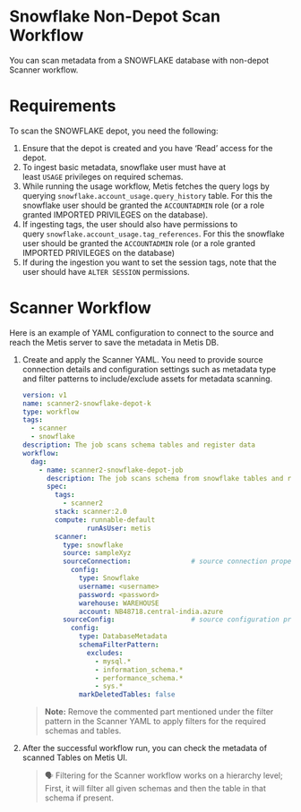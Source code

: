 # **Snowflake Non-Depot Scan Workflow**

You can scan metadata from a SNOWFLAKE database with non-depot Scanner workflow.

# **Requirements**

To scan the SNOWFLAKE depot, you need the following:

1. Ensure that the depot is created and you have ‘Read’ access for the depot.
2. To ingest basic metadata, snowflake user must have at least `USAGE` privileges on required schemas.
3. While running the usage workflow, Metis fetches the query logs by querying `snowflake.account_usage.query_history` table. For this the snowflake user should be granted the `ACCOUNTADMIN` role (or a role granted IMPORTED PRIVILEGES on the database).
4. If ingesting tags, the user should also have permissions to query `snowflake.account_usage.tag_references`. For this the snowflake user should be granted the `ACCOUNTADMIN` role (or a role granted IMPORTED PRIVILEGES on the database)
5. If during the ingestion you want to set the session tags, note that the user should have `ALTER SESSION` permissions.

# **Scanner Workflow**

Here is an example of YAML configuration to connect to the source and reach the Metis server to save the metadata in Metis DB.

1. Create and apply the Scanner YAML. You need to provide source connection details and configuration settings such as  metadata type and filter patterns to include/exclude assets for metadata scanning.
    
    ```yaml
    version: v1
    name: scanner2-snowflake-depot-k
    type: workflow
    tags:
      - scanner
      - snowflake
    description: The job scans schema tables and register data
    workflow:
      dag:
        - name: scanner2-snowflake-depot-job
          description: The job scans schema from snowflake tables and register data to metis2
          spec:
            tags:
              - scanner2
            stack: scanner:2.0
            compute: runnable-default
    				runAsUser: metis
            scanner:
              type: snowflake
              source: sampleXyz
              sourceConnection:               # source connection properties       
                config:
                  type: Snowflake
                  username: <username>
                  password: <password>
                  warehouse: WAREHOUSE
                  account: NB48718.central-india.azure
              sourceConfig:                   # source configuration properties
                config:
                  type: DatabaseMetadata
                  schemaFilterPattern:
                    excludes:
                      - mysql.*
                      - information_schema.*
                      - performance_schema.*
                      - sys.*
                  markDeletedTables: false
    ```
    

    > **Note:** Remove the commented part mentioned under the filter pattern in the Scanner YAML to apply filters for the required schemas and tables.
 
 
 
1. After the successful workflow run, you can check the metadata of scanned Tables on Metis UI.
    
    
    > 🗣 Filtering for the Scanner workflow works on a hierarchy level; First, it will filter all given schemas and then the table in that schema if present.
    
    